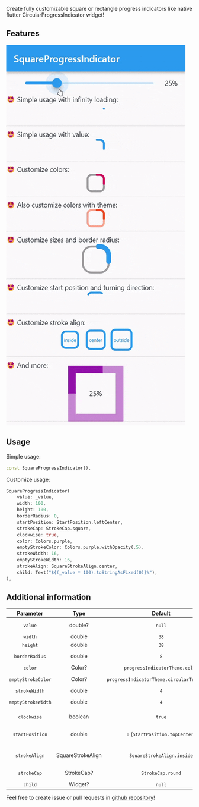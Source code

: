 Create fully customizable square or rectangle progress indicators like native flutter CircularProgressIndicator widget!

## Features

![Full example of SquareProgressIndicator](./screenshots/screenshot1.gif)

## Usage

Simple usage:
```dart
const SquareProgressIndicator(),
```

Customize usage:
```dart
SquareProgressIndicator(
    value: _value,
    width: 100,
    height: 100,
    borderRadius: 0,
    startPosition: StartPosition.leftCenter,
    strokeCap: StrokeCap.square,
    clockwise: true,
    color: Colors.purple,
    emptyStrokeColor: Colors.purple.withOpacity(.5),
    strokeWidth: 16,
    emptyStrokeWidth: 16,
    strokeAlign: SquareStrokeAlign.center,
    child: Text("${(_value * 100).toStringAsFixed(0)}%"),
),
```

## Additional information
| **Parameter** | **Type** | **Default** | **Info** |
|:---:|:---:|:---:|---|
| `value` | double? | `null` | The value of the progress, it should be between 0 and 1. don't pass it to use Indeterminate mode |
| `width` | double | `38` | The width of rectangle that the progress line is drawn around it. |
| `height` | double | `38` | The height of rectangle that the progress line is drawn around it. |
| `borderRadius` | double | `8` | The border radius of the rectangle, it is applied to all four corners. |
| `color` | Color? | `progressIndicatorTheme.color` | The color of the progress line. |
| `emptyStrokeColor` | Color? | `progressIndicatorTheme.circularTrackColor` | The color of the line behind the progress line which show for reminding progress. |
| `strokeWidth` | double | `4` | The width of the progress line. |
| `emptyStrokeWidth` | double | `4` | The width of the line behind the progress line which show for reminding progress. |
| `clockwise` | boolean | `true` | The direction of turn of progress line, if you pass false, the progress line will be reversed, default value is true. |
| `startPosition` | double | `0` (`StartPosition.topCenter`) | Start position of progress line relative to the topCenter, you can pass a value from `StartPosition` class or custom double value you need. |
| `strokeAlign` | SquareStrokeAlign | `SquareStrokeAlign.inside` | The stroke align of the progress line, pass a value from `SquareStrokeAlign` and read it's documents. see: https://api.flutter.dev/flutter/painting/BorderSide/strokeAlign.html |
| `strokeCap` | StrokeCap? | `StrokeCap.round` | The stroke cap of the progress line and empty line, see: https://api.flutter.dev/flutter/dart-ui/StrokeCap.html |
| `child` | Widget? | `null` | The child widget, it can be a text or everything you need. |

Feel free to create issue or pull requests in [github repository](https://github.com/amir14a/square_progress_indicator)!
